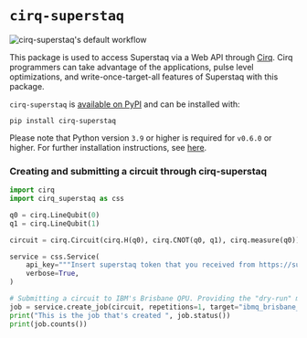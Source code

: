 # `cirq-superstaq`

![cirq-superstaq's default workflow](https://github.com/Infleqtion/client-superstaq/actions/workflows/ci.yml/badge.svg)

This package is used to access Superstaq via a Web API through [Cirq](https://github.com/quantumlib/Cirq).
Cirq programmers can take advantage of the applications, pulse level optimizations, and write-once-target-all
features of Superstaq with this package.

`cirq-superstaq` is [available on PyPI](https://pypi.org/project/cirq-superstaq) and can be installed with:

```
pip install cirq-superstaq
```

Please note that Python version `3.9` or higher is required for `v0.6.0` or higher. For further installation instructions, see [here](https://github.com/Infleqtion/client-superstaq#readme).

### Creating and submitting a circuit through cirq-superstaq

```python
import cirq
import cirq_superstaq as css

q0 = cirq.LineQubit(0)
q1 = cirq.LineQubit(1)

circuit = cirq.Circuit(cirq.H(q0), cirq.CNOT(q0, q1), cirq.measure(q0))

service = css.Service(
    api_key="""Insert superstaq token that you received from https://superstaq.infleqtion.com""",
    verbose=True,
)

# Submitting a circuit to IBM's Brisbane QPU. Providing the "dry-run" method parameter instructs Superstaq to simulate the circuit, and is available to free trial users.
job = service.create_job(circuit, repetitions=1, target="ibmq_brisbane_qpu", method="dry-run")
print("This is the job that's created ", job.status())
print(job.counts())
```
